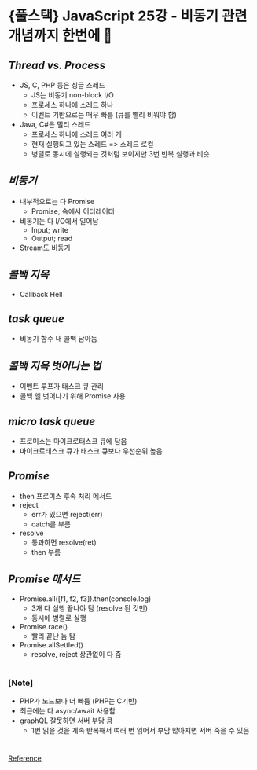 # {풀스택} JavaScript 25강 - 비동기 관련 개념까지 한번에 🧐

## _Thread vs. Process_

- JS, C, PHP 등은 싱글 스레드
  - JS는 비동기 non-block I/O
  - 프로세스 하나에 스레드 하나
  - 이벤트 기반으로는 매우 빠름 (큐를 빨리 비워야 함)
- Java, C#은 멀티 스레드
  - 프로세스 하나에 스레드 여러 개
  - 현재 실행되고 있는 스레드 => 스레드 로컬
  - 병렬로 동시에 실행되는 것처럼 보이지만 3번 반복 실행과 비슷

## _비동기_

- 내부적으로는 다 Promise
  - Promise; 속에서 이터레이터
- 비동기는 다 I/O에서 일어남
  - Input; write
  - Output; read
- Stream도 비동기

## _콜백 지옥_

- Callback Hell

## _task queue_

- 비동기 함수 내 콜백 담아둠

## _콜백 지옥 벗어나는 법_

- 이벤트 루프가 태스크 큐 관리
- 콜백 헬 벗어나기 위해 Promise 사용

## _micro task queue_

- 프로미스는 마이크로태스크 큐에 담음
- 마이크로태스크 큐가 태스크 큐보다 우선순위 높음

## _Promise_

- then 프로미스 후속 처리 메서드
- reject
  - err가 있으면 reject(err)
  - catch를 부름
- resolve
  - 통과하면 resolve(ret)
  - then 부름

## _Promise 메서드_

- Promise.all([f1, f2, f3]).then(console.log)
  - 3개 다 실행 끝나야 탐 (resolve 된 것만)
  - 동시에 병렬로 실행
- Promise.race()
  - 빨리 끝난 놈 탐
- Promise.allSettled()
  - resolve, reject 상관없이 다 줌

#

### [Note]

- PHP가 노드보다 더 빠름 (PHP는 C기반)
- 최근에는 다 async/await 사용함
- graphQL 잘못하면 서버 부담 큼
  - 1번 읽을 것을 계속 반복해서 여러 번 읽어서 부담 많아지면 서버 죽을 수 있음

#

[Reference](https://www.youtube.com/watch?v=_wpXOxh0XVk&list=PLEOnZ6GeucBW11uFNvzxToKym9Zv74hxh&index=27)
